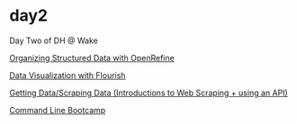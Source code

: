 # day2
Day Two of DH @ Wake

[Organizing Structured Data with OpenRefine](https://github.com/dhatwake2019/day2/tree/master/organizingdata)

[Data Visualization with Flourish](https://github.com/dhatwake2019/day2/tree/master/dataviz)

[Getting Data/Scraping Data (Introductions to Web Scraping + using an API)](https://github.com/dhatwake2019/day2/tree/master/gettingdata)

[Command Line Bootcamp](https://github.com/dhatwake2019/day2/tree/master/commandlinebootcamp)
